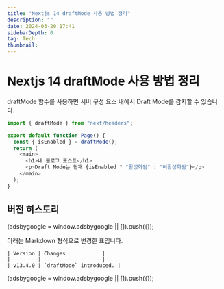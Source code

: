 ```yaml
---
title: "Nextjs 14 draftMode 사용 방법 정리"
description: ""
date: 2024-03-20 17:41
sidebarDepth: 0
tag: Tech
thumbnail:
---
```


# Nextjs 14 draftMode 사용 방법 정리

draftMode 함수를 사용하면 서버 구성 요소 내에서 Draft Mode를 감지할 수 있습니다.

```js
import { draftMode } from "next/headers";

export default function Page() {
  const { isEnabled } = draftMode();
  return (
    <main>
      <h1>내 블로그 포스트</h1>
      <p>Draft Mode는 현재 {isEnabled ? "활성화됨" : "비활성화됨"}</p>
    </main>
  );
}
```

## 버전 히스토리

<!-- ui-log 수평형 -->

<ins class="adsbygoogle"
      style="display:block"
      data-ad-client="ca-pub-4877378276818686"
      data-ad-slot="9743150776"
      data-ad-format="auto"
      data-full-width-responsive="true"></ins>
<component is="script">
(adsbygoogle = window.adsbygoogle || []).push({});
</component>

아래는 Markdown 형식으로 변경한 표입니다.

```
| Version | Changes            |
|---------|--------------------|
| v13.4.0 | `draftMode` introduced. |
```

<!-- ui-log 수평형 -->

<ins class="adsbygoogle"
      style="display:block"
      data-ad-client="ca-pub-4877378276818686"
      data-ad-slot="9743150776"
      data-ad-format="auto"
      data-full-width-responsive="true"></ins>
<component is="script">
(adsbygoogle = window.adsbygoogle || []).push({});
</component>
